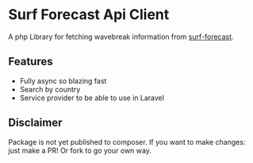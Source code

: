 # Surf Forecast Api Client

A php Library for fetching wavebreak information from [surf-forecast](http://www.surf-forecast.com/).

## Features
- Fully async so blazing fast
- Search by country
- Service provider to be able to use in Laravel

## Disclaimer

Package is not yet published to composer. If you want to make changes: just make a PR! Or fork to go your own way.